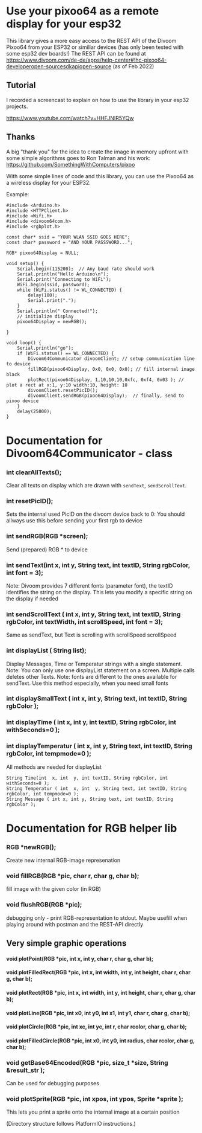 # Use your pixoo64 as a remote display for your esp32

This library gives a more easy access to the REST API of the Divoom Pixoo64 from your ESP32 or similiar devices (has only been tested with some esp32 dev boards!)
The REST API can be found at
https://www.divoom.com/de-de/apps/help-center#!hc-pixoo64-developeropen-sourcesdkapiopen-source
(as of Feb 2022)

## Tutorial

I recorded a screencast to explain on how to use the library in your esp32 projects. 

https://www.youtube.com/watch?v=HHFJNIR5YQw


## Thanks
A big "thank you" for the idea to create the image in memory upfront with some simple algorithms goes to Ron Talman and his work: 
https://github.com/SomethingWithComputers/pixoo

With some simple lines of code and this library, you can use the Pixoo64 as a wireless display for your ESP32.

Example:
```
#include <Arduino.h>
#include <HTTPClient.h>
#include <Wifi.h>
#include <divoom64com.h>
#include <rgbplot.h>

const char* ssid = "YOUR WLAN SSID GOES HERE";
const char* password = "AND YOUR PASSSWORD...";

RGB* pixoo64Display = NULL;

void setup() {
    Serial.begin(115200);  // Any baud rate should work
    Serial.println("Hello Arduino\n");
    Serial.print("Connecting to WiFi");
    WiFi.begin(ssid, password);
    while (WiFi.status() != WL_CONNECTED) {
        delay(100);
        Serial.print(".");
    }
    Serial.println(" Connected!");
    // initialize display
    pixoo64Display = newRGB();

}

void loop() {
    Serial.println("go");
    if (WiFi.status() == WL_CONNECTED) {
        Divoom64Communicator divoomClient; // setup communication line to device
        fillRGB(pixoo64Display, 0x0, 0x0, 0x0); // fill internal image black
        plotRect(pixoo64Display, 1,10,10,10,0xfc, 0xf4, 0x03 ); // plot a rect at x:1, y:10 width:10, height: 10
        divoomClient.resetPicID();
        divoomClient.sendRGB(pixoo64Display);  // finally, send to pixoo device
    }
    delay(25000);
}

```

# Documentation for Divoom64Communicator - class

###    int clearAllTexts();
Clear all texts on display which are drawn with `sendText`, `sendScrollText`.
###    int resetPicID();
Sets the internal used PicID on the divoom device back to 0: You should allways use this before sending your first rgb to device
### int sendRGB(RGB *screen);
Send (prepared) RGB * to device
### int sendText(int x, int y, String text, int textID, String rgbColor, int font = 3);
Note: Divoom provides 7 different fonts (parameter font), the textID identifies the string on the display. This lets you modify a specific string on the display if needed
### int sendScrollText ( int x, int y, String text, int textID, String rgbColor, int textWidth, int scrollSpeed, int font = 3);
Same as sendText, but Text is scrolling with scrollSpeed scrollSpeed
### int displayList ( String list);  
Display Messages, Time or Temperatur strings with a single statement. Note: You can only use one displayList statement on a screen. Multiple calls deletes other Texts. 
Note: fonts are different to the ones available for sendText. Use this method especially, when you need small fonts
###  int displaySmallText ( int x, int y, String text, int textID, String rgbColor );
###  int displayTime ( int  x, int  y, int textID, String rgbColor, int withSeconds=0 );
###  int displayTemperatur ( int  x, int  y, String text, int textID, String rgbColor, int tempmode=0 );
All methods are needed for displayList


    String Time(int  x, int  y, int textID, String rgbColor, int withSeconds=0 );
    String Temperatur ( int  x, int  y, String text, int textID, String rgbColor, int tempmode=0 );
    String Message ( int x, int y, String text, int textID, String rgbColor );


# Documentation for RGB helper lib
### RGB *newRGB();
Create new internal RGB-image represenation
### void fillRGB(RGB *pic, char r, char g, char b);
fill image with the given color (in RGB)
### void flushRGB(RGB *pic);
debugging only - print RGB-representation to stdout. Maybe usefill when playing around with postman and the REST-API directly

## Very simple graphic operations
#### void plotPoint(RGB *pic, int x, int y, char r, char g, char b);
#### void plotFilledRect(RGB *pic, int x, int width, int y, int height, char r, char g, char b);
#### void plotRect(RGB *pic, int x, int width, int y, int height, char r, char g, char b);
#### void plotLine(RGB *pic, int x0, int y0, int x1, int y1, char r, char g, char b);
#### void plotCircle(RGB *pic, int xc, int yc, int r, char rcolor, char g, char b);
#### void plotFilledCircle(RGB *pic, int x0, int y0, int radius, char rcolor, char g, char b);

### void getBase64Encoded(RGB *pic, size_t *size, String &result_str );
Can be used for debugging purposes 
### void plotSprite(RGB *pic, int xpos, int ypos, Sprite *sprite );
This lets you print a sprite onto the internal image at a certain position

(Directory structure follows PlatformIO instructions.)
